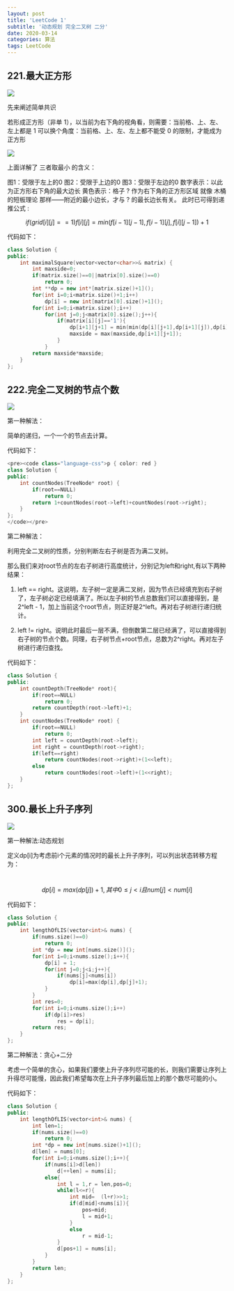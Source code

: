 ```yaml
---
layout: post
title: 'LeetCode 1'
subtitle: '动态规划 完全二叉树 二分'
date: 2020-03-14
categories: 算法
tags: LeetCode
---
```


## 221.最大正方形

![](https://github.com/zlxxlz1026/MyPicture/blob/master/LeetCode%E2%80%94%E2%80%941/1.png?raw=true)

先来阐述简单共识

若形成正方形（非单 1），以当前为右下角的视角看，则需要：当前格、上、左、左上都是 1
可以换个角度：当前格、上、左、左上都不能受 0 的限制，才能成为正方形

![](https://github.com/zlxxlz1026/MyPicture/blob/master/LeetCode%E2%80%94%E2%80%941/4.jpg?raw=true)


上面详解了 三者取最小 的含义：

图1：受限于左上的0
图2：受限于上边的0
图3：受限于左边的0
数字表示：以此为正方形右下角的最大边长
黄色表示：格子 ? 作为右下角的正方形区域
就像 木桶的短板理论 那样——附近的最小边长，才与 ? 的最长边长有关。
此时已可得到递推公式  :

$$if (grid[i][j] == 1) f[i][j] = min(f[i-1][j-1], f[i-1][j], f[i][j-1]) + 1$$

代码如下：

```c++
class Solution {
public:
    int maximalSquare(vector<vector<char>>& matrix) {
        int maxside=0;
        if(matrix.size()==0||matrix[0].size()==0)
            return 0;
        int **dp = new int*[matrix.size()+1]();
        for(int i=0;i<matrix.size()+1;i++)
            dp[i] = new int[matrix[0].size()+1]();
        for(int i=0;i<matrix.size();i++)
            for(int j=0;j<matrix[0].size();j++){
                if(matrix[i][j]=='1'){
                    dp[i+1][j+1] = min(min(dp[i][j+1],dp[i+1][j]),dp[i][j])+1;
                    maxside = max(maxside,dp[i+1][j+1]);
                }
            }
        return maxside*maxside;
    }
};
```

## 222.完全二叉树的节点个数

![](https://github.com/zlxxlz1026/MyPicture/blob/master/LeetCode%E2%80%94%E2%80%941/2.png?raw=true)

第一种解法：

简单的递归，一个一个的节点去计算。

代码如下：

```c++
<pre><code class="language-css">p { color: red }
class Solution {
public:
    int countNodes(TreeNode* root) {
    	if(root==NULL)
    		return 0;
    	return 1+countNodes(root->left)+countNodes(root->right);
    }
};
</code></pre>
```

第二种解法：

利用完全二叉树的性质，分别判断左右子树是否为满二叉树。

那么我们来对root节点的左右子树进行高度统计，分别记为left和right,有以下两种结果：

1. left == right。这说明，左子树一定是满二叉树，因为节点已经填充到右子树了，左子树必定已经填满了。所以左子树的节点总数我们可以直接得到，是2^left - 1，加上当前这个root节点，则正好是2^left。再对右子树进行递归统计。

2. left != right。说明此时最后一层不满，但倒数第二层已经满了，可以直接得到右子树的节点个数。同理，右子树节点+root节点，总数为2^right。再对左子树进行递归查找。

代码如下：

```c++
class Solution {
public:
	int countDepth(TreeNode* root){
		if(root==NULL)
			return 0;
		return countDepth(root->left)+1;
	}
    int countNodes(TreeNode* root) {
    	if(root==NULL)
    		return 0;
    	int left = countDepth(root->left);
    	int right = countDepth(root->right);
    	if(left==right)
    		return countNodes(root->right)+(1<<left);
    	else
    		return countNodes(root->left)+(1<<right);
    }
};
```

## 300.最长上升子序列

![](https://github.com/zlxxlz1026/MyPicture/blob/master/LeetCode%E2%80%94%E2%80%941/3.png?raw=true)

第一种解法:动态规划

定义dp[i]为考虑前i个元素的情况时的最长上升子序列，可以列出状态转移方程为：

​									$$dp[i]=max(dp[j])+1,其中0≤j<i且num[j]<num[i]$$

代码如下：

```c++
class Solution {
public:
    int lengthOfLIS(vector<int>& nums) {
    	if(nums.size()==0)
    		return 0;
    	int *dp = new int[nums.size()]();
    	for(int i=0;i<nums.size();i++){
    		dp[i] = 1;
    		for(int j=0;j<i;j++){
    			if(nums[j]<nums[i])
    				dp[i]=max(dp[i],dp[j]+1);
    		}
    	}
    	int res=0;
    	for(int i=0;i<nums.size();i++)
    		if(dp[i]>res)
    			res = dp[i];
    	return res;
    }
};
```

第二种解法：贪心+二分

考虑一个简单的贪心，如果我们要使上升子序列尽可能的长，则我们需要让序列上升得尽可能慢，因此我们希望每次在上升子序列最后加上的那个数尽可能的小。

代码如下：

```c++
class Solution {
public:
    int lengthOfLIS(vector<int>& nums) {
    	int len=1;
    	if(nums.size()==0)
    		return 0;
    	int *dp = new int[nums.size()+1]();
    	d[len] = nums[0];
    	for(int i=0;i<nums.size();i++){
    		if(nums[i]>d[len])
    			d[++len] = nums[i];
    		else{
    			int l = 1,r = len,pos=0;
    			while(l<=r){
    				int mid=  (l+r)>>1;
    				if(d[mid]<nums[i]){
    					pos=mid;
    					l = mid+1;
    				}
    				else
    					r = mid-1;
    			}
    			d[pos+1] = nums[i];
    		}
    	}
    	return len;
    }
};
```

